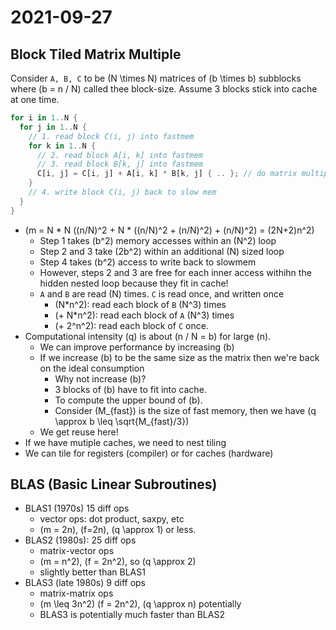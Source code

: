 # 2021-09-27

## Block Tiled Matrix Multiple
Consider `A, B, C` to be \(N \times N\) matrices of \(b \times b\) subblocks where \(b = n / N\) called thee block-size.
Assume 3 blocks stick into cache at one time.
```rust
for i in 1..N {
  for j in 1..N {
    // 1. read block C(i, j) into fastmem
    for k in 1..N {
      // 2. read block A[i, k] into fastmem
      // 3. read block B[k, j] into fastmem
      C[i, j] = C[i, j] + A[i, k] * B[k, j] { .. }; // do matrix multiply on blocks, 3 nested loops inside
    }
    // 4. write block C(i, j) back to slow mem
  }
}
```

* \(m = N * N ((n/N)^2 + N * ((n/N)^2 + (n/N)^2) + (n/N)^2) = (2N+2)n^2\)
  * Step 1 takes \(b^2\) memory accesses within an \(N^2\) loop
  * Step 2 and 3 take \(2b^2\) within an additional \(N\) sized loop
  * Step 4 takes \(b^2\) access to write back to slowmem
  * However, steps 2 and 3 are free for each inner access withihn the hidden nested loop because they fit in cache!
  * `A` and `B` are read \(N\) times. `C` is read once, and written once
    * \(N*n^2\): read each block of `B` \(N^3\) times 
    * \(+ N*n^2\): read each block of `A` \(N^3\) times
    * \(+ 2^n^2): read each block of `C` once.
* Computational intensity \(q\) is about \(n / N = b\) for large \(n\).  
  * We can improve performance by increasing \(b\)
  * If we increase \(b\) to be the same size as the matrix then we're back on the ideal consumption
    * Why not increase \(b\)?
    * 3 blocks of \(b\) have to fit into cache.
    * To compute the upper bound of \(b\).
    * Consider \(M_{fast}\) is the size of fast memory, then we have \(q \approx b \leq \sqrt{M_{fast}/3}\)
  * We get reuse here!
* If we have mutiple caches, we need to nest tiling
* We can tile for registers (compiler) or for caches (hardware)
## BLAS (Basic Linear Subroutines)
* BLAS1 (1970s) 15 diff ops
  * vector ops: dot product, saxpy, etc
  * \(m = 2n\), \(f=2n\), \(q \approx 1\) or less.
* BLAS2 (1980s): 25 diff ops
  * matrix-vector ops
  * \(m = n^2\), \(f = 2n^2\), so \(q \approx 2\)
  * slightly better than BLAS1
* BLAS3 (late 1980s) 9 diff ops
  * matrix-matrix ops
  * \(m \leq 3n^2\) \(f = 2n^2\), \(q \approx n\) potentially
  * BLAS3 is potentially much faster than BLAS2